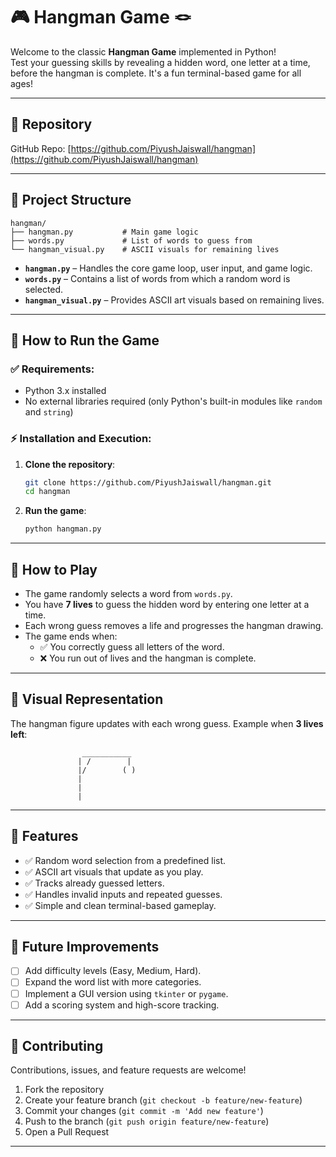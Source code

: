 

# 🎮 Hangman Game 🪢

Welcome to the classic **Hangman Game** implemented in Python!  
Test your guessing skills by revealing a hidden word, one letter at a time, before the hangman is complete. It's a fun terminal-based game for all ages!

---

## 🔗 Repository

GitHub Repo: [https://github.com/PiyushJaiswall/hangman](https://github.com/PiyushJaiswall/hangman)

---

## 📂 Project Structure

```
hangman/
├── hangman.py           # Main game logic
├── words.py             # List of words to guess from
└── hangman_visual.py    # ASCII visuals for remaining lives
```

- **`hangman.py`** – Handles the core game loop, user input, and game logic.
- **`words.py`** – Contains a list of words from which a random word is selected.
- **`hangman_visual.py`** – Provides ASCII art visuals based on remaining lives.

---

## 🚀 How to Run the Game

### ✅ Requirements:
- Python 3.x installed
- No external libraries required (only Python's built-in modules like `random` and `string`)

### ⚡ Installation and Execution:
1. **Clone the repository**:
   ```bash
   git clone https://github.com/PiyushJaiswall/hangman.git
   cd hangman
   ```

2. **Run the game**:
   ```bash
   python hangman.py
   ```

---

## 📝 How to Play

- The game randomly selects a word from `words.py`.
- You have **7 lives** to guess the hidden word by entering one letter at a time.
- Each wrong guess removes a life and progresses the hangman drawing.
- The game ends when:
  - ✅ You correctly guess all letters of the word.
  - ❌ You run out of lives and the hangman is complete.

---

## 🎨 Visual Representation

The hangman figure updates with each wrong guess. Example when **3 lives left**:

```
                ___________
               | /        | 
               |/        ( )
               |          
               |          
               |
```

---

## 🧩 Features

- ✅ Random word selection from a predefined list.
- ✅ ASCII art visuals that update as you play.
- ✅ Tracks already guessed letters.
- ✅ Handles invalid inputs and repeated guesses.
- ✅ Simple and clean terminal-based gameplay.

---

## 📌 Future Improvements

- [ ] Add difficulty levels (Easy, Medium, Hard).
- [ ] Expand the word list with more categories.
- [ ] Implement a GUI version using `tkinter` or `pygame`.
- [ ] Add a scoring system and high-score tracking.

---

## 🤝 Contributing

Contributions, issues, and feature requests are welcome!

1. Fork the repository
2. Create your feature branch (`git checkout -b feature/new-feature`)
3. Commit your changes (`git commit -m 'Add new feature'`)
4. Push to the branch (`git push origin feature/new-feature`)
5. Open a Pull Request

---
